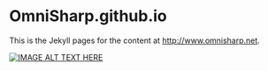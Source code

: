 OmniSharp.github.io
===================

This is the Jekyll pages for the content at http://www.omnisharp.net.

[![IMAGE ALT TEXT HERE](http://img.youtube.com/vi/H947PtHmh0Y/0.jpg)](http://www.youtube.com/watch?v=H947PtHmh0Y) 
